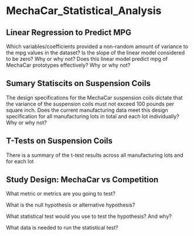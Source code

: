 # MechaCar_Statistical_Analysis

## Linear Regression to Predict MPG

Which variables/coefficients provided a non-random amount of variance to the mpg values in the dataset?
Is the slope of the linear model considered to be zero? Why or why not?
Does this linear model predict mpg of MechaCar prototypes effectively? Why or why not?

## Sumary Statiscits on Suspension Coils

The design specifications for the MechaCar suspension coils dictate that the variance of the suspension coils must not exceed 100 pounds per square inch. Does the current manufacturing data meet this design specification for all manufacturing lots in total and each lot individually? Why or why not?

## T-Tests on Suspension Coils
There is a summary of the t-test results across all manufacturing lots and for each lot 

## Study Design: MechaCar vs Competition

What metric or metrics are you going to test?

What is the null hypothesis or alternative hypothesis?

What statistical test would you use to test the hypothesis? And why?

What data is needed to run the statistical test?

